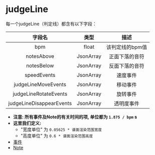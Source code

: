 # judgeLine

每一个judgeLine（判定线）都含有以下字段：

|字段名|类型|描述|
|:-:|:-:|:-:|
|bpm|float|该判定线的bpm值|
|notesAbove|JsonArray|正面下落的音符|
|notesBelow|JsonArray|反面下落的音符|
|speedEvents|JsonArray|速度事件|
|judgeLineMoveEvents|JsonArray|移动事件|
|judgeLineRotateEvents|JsonArray|旋转事件|
|judgeLineDisappearEvents|JsonArray|透明度事件|

- **注意: 所有事件及Note的有关时间的项, 单位都为 `1.875 / bpm` s**
- **这里我们定义:**
  - "宽度单位" 为 `0.05625 * 谱面渲染范围宽度`
  - "高度单位" 为 `0.6 * 谱面渲染范围高度`
- [事件](./event.md)
- [Note](./note.md)
